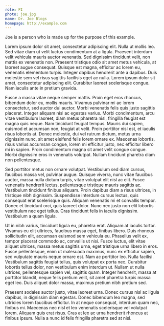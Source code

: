 ```yaml
---
role: PI
photo: joe.jpg
name: Dr. Joe Blogs
homepage: http://example.com
---
```


Joe is a person who is made up for the purpose of this example.

Lorem ipsum dolor sit amet, consectetur adipiscing elit. Nulla ut mollis leo. Sed vitae diam ut velit luctus condimentum at a ligula. Praesent interdum velit vehicula mauris auctor venenatis. Sed dignissim tincidunt velit, non mattis ex venenatis non. Praesent tristique odio sit amet metus vehicula, at laoreet augue consequat. Quisque est magna, efficitur ac lorem eu, venenatis elementum turpis. Integer dapibus hendrerit ante a dapibus. Duis molestie sem vel risus sagittis facilisis eget ac nulla. Lorem ipsum dolor sit amet, consectetur adipiscing elit. Curabitur laoreet scelerisque congue. Nam iaculis ante in pretium gravida.

Fusce a massa vitae neque semper mattis. Proin eget eros rhoncus, bibendum dolor eu, mollis mauris. Vivamus pulvinar mi ac lorem consectetur, sed auctor dui auctor. Morbi venenatis felis quis justo sagittis placerat. Integer aliquam nisl ac egestas varius. Morbi condimentum, arcu vitae vestibulum laoreet, diam metus pharetra nisl, fringilla feugiat est magna quis neque. Nam tincidunt feugiat tempus. Mauris dui sapien, euismod et accumsan non, feugiat at velit. Proin porttitor nisl est, et iaculis risus lobortis at. Donec molestie, dui vel rutrum dictum, metus urna dignissim nunc, sit amet eleifend felis lorem ornare ex. Maecenas lobortis, risus varius accumsan congue, lorem mi efficitur justo, nec efficitur libero mi in sapien. Proin condimentum magna sit amet velit congue congue. Morbi dignissim eros in venenatis volutpat. Nullam tincidunt pharetra diam non pellentesque.

Sed porttitor metus non ornare volutpat. Vestibulum sed diam cursus, faucibus massa vel, pulvinar augue. Quisque viverra, nunc vitae faucibus auctor, massa nulla dictum turpis, vitae volutpat elit nisl ac elit. Fusce venenatis hendrerit lectus, pellentesque tristique mauris sagittis ac. Vestibulum tincidunt finibus aliquam. Proin dapibus diam a risus ultrices, in tristique nibh dignissim. Suspendisse interdum cursus lectus, quis consequat erat scelerisque quis. Aliquam venenatis mi et convallis tempor. Donec et tincidunt orci, quis laoreet dolor. Nunc nec justo non elit lobortis vestibulum nec eget tellus. Cras tincidunt felis in iaculis dignissim. Vestibulum a quam ligula.

Ut in nibh varius, tincidunt ligula eu, pharetra erat. Aliquam at iaculis tortor. Vivamus eu elit ultrices, faucibus massa eget, finibus libero. Duis rhoncus sollicitudin elit, accumsan euismod sem vehicula eu. Phasellus velit ex, tempor placerat commodo ac, convallis ut nisi. Fusce luctus, elit vitae aliquet ultrices, massa metus sagittis urna, eget tristique urna libero in eros. Fusce pellentesque, enim ut malesuada maximus, nunc ex efficitur sapien, sed vulputate mauris neque ornare est. Nam ac porttitor leo. Nulla facilisi. Vestibulum sagittis feugiat tellus, quis volutpat ex porta nec. Curabitur lobortis tellus dolor, non vestibulum enim interdum ut. Nullam ut nulla ultrices, pellentesque sapien vel, sagittis quam. Integer hendrerit, massa at porttitor blandit, neque felis pretium velit, sit amet pharetra turpis massa eget leo. Duis aliquet dolor massa, maximus pretium nibh pretium sed.

Praesent sodales auctor justo, vitae laoreet urna. Donec cursus nisl ac ligula dapibus, in dignissim diam egestas. Donec bibendum leo magna, sed ultricies lorem faucibus efficitur. In at neque consequat, interdum quam nec, finibus mi. Maecenas nec nisl et leo venenatis scelerisque vel volutpat lorem. Aliquam quis erat risus. Cras at leo ac urna hendrerit rhoncus at finibus ipsum. Nulla a nunc id felis fringilla pharetra sed at nisl.


